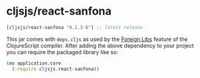 # cljsjs/react-sanfona

[](dependency)
```clojure
[cljsjs/react-sanfona "0.2.3-0"] ;; latest release
```
[](/dependency)

This jar comes with `deps.cljs` as used by the [Foreign Libs][flibs] feature
of the ClojureScript compiler. After adding the above dependency to your project
you can require the packaged library like so:

```clojure
(ns application.core
  (:require cljsjs.react-sanfona))
```

[flibs]: https://clojurescript.org/reference/packaging-foreign-deps
